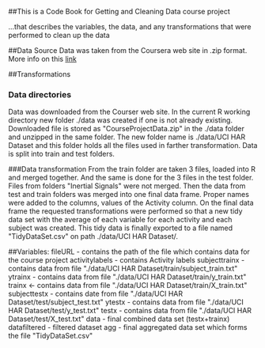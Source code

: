 ##This is a Code Book for Getting and Cleaning Data course project      

...that describes the variables, the data, and any transformations that were performed to clean up the data

##Data Source
Data was taken from the Coursera web site in .zip format. More info on this
[link](http://archive.ics.uci.edu/ml/datasets/Human+Activity+Recognition+Using+Smartphones ) 

##Transformations

### Data directories
Data was downloaded from the Courser web site. In the current R working directory new folder ./data was created if one is not already existing. 
Downloaded file is stored as "CourseProjectData.zip" in the ./data folder and unzipped in the same folder. The new folder name is ./data/UCI HAR Dataset and this folder holds all the files used in farther transformation.
Data is split into train and test folders.

###Data transformation
From the train folder are taken 3 files, loaded into R and merged together. And the same is done for the 3 files in the test folder. Files from folders "Inertial Signals" were not merged. Then the data from test and train folders was merged into one final data frame. Proper names were added to the columns, values of the Activity column. On the final data frame the requested transformations were performed so that a new tidy data set with the average of each variable for each activity and each subject was created. This tidy data is finally exported to a file named "TidyDataSet.csv" on path ./data/UCI HAR Dataset/. 

##Variables:
fileURL - contains the path of the file which contains data for the course
project
activitylabels - contains Activity labels
subjecttrainx - contains data from file "./data/UCI HAR Dataset/train/subject_train.txt"
ytrainx - contains data from file "./data/UCI HAR Dataset/train/y_train.txt"
trainx <- contains data from file "./data/UCI HAR Dataset/train/X_train.txt"
subjecttestx - contains date from file "./data/UCI HAR Dataset/test/subject_test.txt"
ytestx - contains data from file "./data/UCI HAR Dataset/test/y_test.txt"
testx - contains data from file "./data/UCI HAR Dataset/test/X_test.txt"
data - final combined data set (testx+trainx)
datafiltered - filtered dataset
agg - final aggregated data set which forms the file "TidyDataSet.csv"

